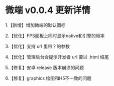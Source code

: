 
# 微端 v0.0.4 更新详情
1.【新增】增加微端的默认图标

2.【优化】FPS面板上同时显示native和引擎的帧率

3.【优化】支持 url 里带？的参数

4.【优化】管理后台会提示开发者 url 要以 .html 结尾

5.【修复】安卓 release 版本崩溃的问题

6.【修复】graphics 绘图和H5不一致的问题
